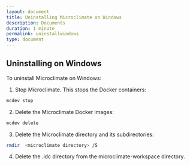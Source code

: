 ```yaml
---
layout: document
title: Uninstalling Microclimate on Windows
description: Documents
duration: 1 minute
permalink: uninstallwindows
type: document
---
```


## Uninstalling on Windows

To uninstall Microclimate on Windows:

1. Stop Microclimate. This stops the Docker containers:
```bash
mcdev stop
```
2. Delete the Microclimate Docker images:
```bash
mcdev delete
```
3. Delete the Microclimate directory and its subdirectories:
```bash
rmdir  <microclimate directory> /S
```
4. Delete the .idc directory from the microclimate-workspace directory.
